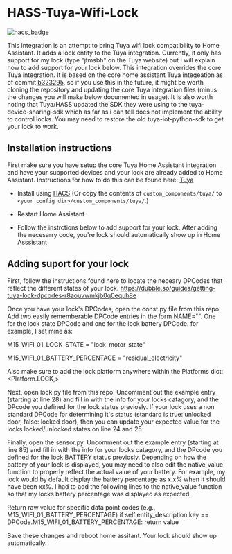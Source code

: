 # HASS-Tuya-Wifi-Lock

[![hacs_badge](https://img.shields.io/badge/HACS-Default-41BDF5.svg?style=for-the-badge)](https://github.com/hacs/integration)

This integration is an attempt to bring Tuya wifi lock compatibility to Home Assistant. It adds a lock entity to the Tuya integration. Currently, it only has support for my lock (type "jtmsbh" on the Tuya website) but I will explain how to add support for your lock below. This integration overrides the core Tuya integration. It is based on the core home assistant Tuya integeation as of commit [b323295](https://github.com/home-assistant/core/tree/b323295aa15ff6ac81e46b213a2f22440f0460de), so if you use this in the future, it might be worth cloning the repository and updating the core Tuya integration files (minus the changes you will make below documented in usage). It is also worth noting that Tuya/HASS updated the SDK they were using to the tuya-device-sharing-sdk which as far as i can tell does not implement the ability to control locks. You may need to restore the old tuya-iot-python-sdk to get your lock to work.

## Installation instructions

First make sure you have setup the core Tuya Home Assistant integration and have your supported devices and your lock are already added to Home Assistant. Instructions for how to do this can be found here: [Tuya](https://www.home-assistant.io/integrations/tuya/)

- Install using [HACS](https://hacs.xyz) (Or copy the contents of `custom_components/tuya/` to `<your config dir>/custom_components/tuya/`.)

- Restart Home Assistant

- Follow the instrctions below to add support for your lock. After adding the necesarry code, you're lock should automatically show up in Home Asssistant

## Adding suport for your lock
First, follow the instructions found here to locate the neceary DPCodes that reflect the different states of your lock. https://dubble.so/guides/getting-tuya-lock-dpcodes-r8aouvwmkjb0q0equh8e

Once you have your lock's DPCodes, open the const.py file from this repo. Add two easily rememberable DPCode entries in the form NAME="<DPcode>". One for the lock state DPCode and one for the lock battery DPCode. for example, I set mine as:

M15_WIFI_01_LOCK_STATE = "lock_motor_state"

M15_WIFI_01_BATTERY_PERCENTAGE = "residual_electricity"

Also make sure to add the lock platform anywhere within the Platforms dict: <Platform.LOCK,>

Next, open lock.py file from this repo. Uncomment out the example entry (starting at line 28) and fill in with the info for your locks catagory, and the DPcode you defined for the lock status previosly.
If your lock uses a non standard DPCode for determining it's status (standard is true: unlocked door, false: locked door), then you can update your expected value for the locks locked/unlocked states on line 24 and 25

Finally, open the sensor.py. Uncomment out the example entry (starting at line 85) and fill in with the info for your locks catagory, and the DPcode you defined for the lock BATTERY status previosly.
Depending on how the battery of your lock is displayed, you may need to also edit the native_value function to properly reflect the actual value of your battery. For example, my lock would by default display the battery percentage as x.x% when it should have been xx%. I had to add the following lines to the native_value function so that my locks battery percentage was displayed as expected.      

Return raw value for specific data point codes (e.g., M15_WIFI_01_BATTERY_PERCENTAGE)
        if self.entity_description.key == DPCode.M15_WIFI_01_BATTERY_PERCENTAGE:
            return value 

Save these changes and reboot home assitant. Your lock should show up automatically. 
